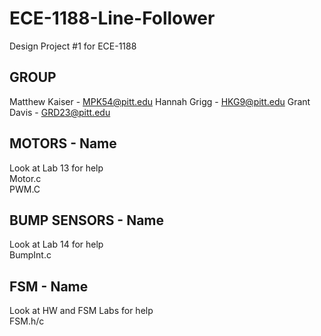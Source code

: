 # ECE-1188-Line-Follower
Design Project #1 for ECE-1188
## GROUP
Matthew Kaiser - MPK54@pitt.edu
Hannah Grigg - HKG9@pitt.edu
Grant Davis - GRD23@pitt.edu

## MOTORS - Name
Look at Lab 13 for help <br />
Motor.c <br />
PWM.C <br />

## BUMP SENSORS - Name
Look at Lab 14 for help <br />
BumpInt.c <br />

## FSM - Name
Look at HW and FSM Labs for help <br />
FSM.h/c
